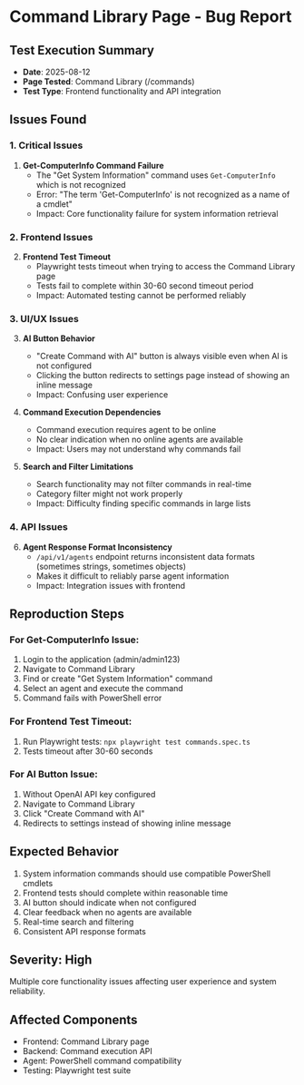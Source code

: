# Command Library Page - Bug Report

## Test Execution Summary
- **Date**: 2025-08-12
- **Page Tested**: Command Library (/commands)
- **Test Type**: Frontend functionality and API integration

## Issues Found

### 1. Critical Issues
1. **Get-ComputerInfo Command Failure**
   - The "Get System Information" command uses `Get-ComputerInfo` which is not recognized
   - Error: "The term 'Get-ComputerInfo' is not recognized as a name of a cmdlet"
   - Impact: Core functionality failure for system information retrieval

### 2. Frontend Issues
2. **Frontend Test Timeout**
   - Playwright tests timeout when trying to access the Command Library page
   - Tests fail to complete within 30-60 second timeout period
   - Impact: Automated testing cannot be performed reliably

### 3. UI/UX Issues
3. **AI Button Behavior**
   - "Create Command with AI" button is always visible even when AI is not configured
   - Clicking the button redirects to settings page instead of showing an inline message
   - Impact: Confusing user experience

4. **Command Execution Dependencies**
   - Command execution requires agent to be online
   - No clear indication when no online agents are available
   - Impact: Users may not understand why commands fail

5. **Search and Filter Limitations**
   - Search functionality may not filter commands in real-time
   - Category filter might not work properly
   - Impact: Difficulty finding specific commands in large lists

### 4. API Issues
6. **Agent Response Format Inconsistency**
   - `/api/v1/agents` endpoint returns inconsistent data formats (sometimes strings, sometimes objects)
   - Makes it difficult to reliably parse agent information
   - Impact: Integration issues with frontend

## Reproduction Steps

### For Get-ComputerInfo Issue:
1. Login to the application (admin/admin123)
2. Navigate to Command Library
3. Find or create "Get System Information" command
4. Select an agent and execute the command
5. Command fails with PowerShell error

### For Frontend Test Timeout:
1. Run Playwright tests: `npx playwright test commands.spec.ts`
2. Tests timeout after 30-60 seconds

### For AI Button Issue:
1. Without OpenAI API key configured
2. Navigate to Command Library
3. Click "Create Command with AI"
4. Redirects to settings instead of showing inline message

## Expected Behavior
1. System information commands should use compatible PowerShell cmdlets
2. Frontend tests should complete within reasonable time
3. AI button should indicate when not configured
4. Clear feedback when no agents are available
5. Real-time search and filtering
6. Consistent API response formats

## Severity: High
Multiple core functionality issues affecting user experience and system reliability.

## Affected Components
- Frontend: Command Library page
- Backend: Command execution API
- Agent: PowerShell command compatibility
- Testing: Playwright test suite